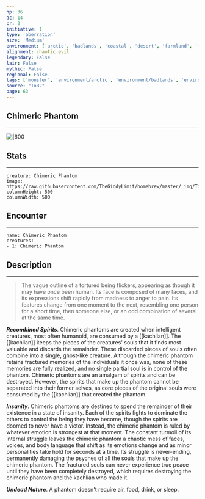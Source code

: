 ```yaml
---
hp: 36
ac: 14
cr: 2
initiative: 1
type: 'aberration'    
size: 'Medium'
environment: ['arctic', 'badlands', 'coastal', 'desert', 'farmland', 'forest', 'grassland', 'hill', 'mountain', 'planar', 'swamp', 'underdark', 'underwater', 'urban']
alignment: chaotic evil
legendary: False
lair: False
mythic: False
regional: False
tags: ['monster', 'environment/arctic', 'environment/badlands', 'environment/coastal', 'environment/desert', 'environment/farmland', 'environment/forest', 'environment/grassland', 'environment/hill', 'environment/mountain', 'environment/planar', 'environment/swamp', 'environment/underdark', 'environment/underwater', 'environment/urban']
source: "ToB2"
page: 63
---
```


## Chimeric Phantom
---

![|600](https://raw.githubusercontent.com/TheGiddyLimit/homebrew/master/_img/ToB2/creature/Chimeric%20Phantom.webp)

## Stats
---

```statblock
creature: Chimeric Phantom
image: https://raw.githubusercontent.com/TheGiddyLimit/homebrew/master/_img/ToB2/creature/token/Chimeric%20Phantom%20%28Token%29.png
columnHeight: 500
columnWidth: 500
```

## Encounter
---

```encounter-table
name: Chimeric Phantom
creatures:
- 1: Chimeric Phantom
```

## Description
---
>The vague outline of a tortured being flickers, appearing as though it may have once been human. Its face is composed of many faces, and its expressions shift rapidly from madness to anger to pain. Its features change from one moment to the next, resembling one person for a short time, then someone else, or an odd combination of several at the same time.

**_Recombined Spirits_**. Chimeric phantoms are created when intelligent creatures, most often humanoid, are consumed by a [[kachlian]]. The [[kachlian]] keeps the pieces of the creatures' souls that it finds most valuable and discards the remainder. These discarded pieces of souls often combine into a single, ghost-like creature. Although the chimeric phantom retains fractured memories of the individuals it once was, none of these memories are fully realized, and no single partial soul is in control of the phantom. Chimeric phantoms are an amalgam of spirits and can be destroyed. However, the spirits that make up the phantom cannot be separated into their former selves, as core pieces of the original souls were consumed by the [[kachlian]] that created the phantom.

**_Insanity_**. Chimeric phantoms are destined to spend the remainder of their existence in a state of insanity. Each of the spirits fights to dominate the others to control the being they have become, though the spirits are doomed to never have a victor. Instead, the chimeric phantom is ruled by whatever emotion is strongest at that moment. The constant turmoil of its internal struggle leaves the chimeric phantom a chaotic mess of faces, voices, and body language that shift as its emotions change and as minor personalities take hold for seconds at a time. Its struggle is never-ending, permanently damaging the psyches of all the souls that make up the chimeric phantom. The fractured souls can never experience true peace until they have been completely destroyed, which requires destroying the chimeric phantom and the kachlian who made it.

**_Undead Nature_**. A phantom doesn't require air, food, drink, or sleep.






